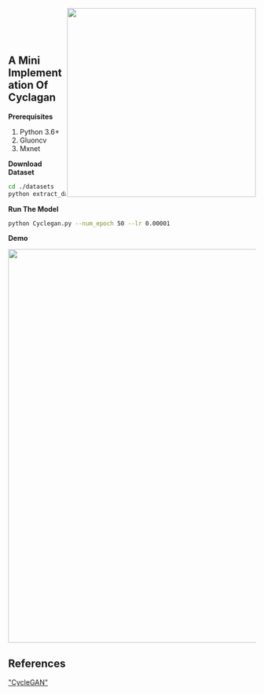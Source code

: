 <img src='./imgs/horse2zebra.gif' align="right" width=384>

<br><br><br>

## A Mini Implementation Of Cyclagan


**Prerequisites**
1. Python 3.6+
2. Gluoncv
3. Mxnet


**Download  Dataset**
```bash
cd ./datasets
python extract_data.py
```

**Run The Model**
```bash
python Cyclegan.py --num_epoch 50 --lr 0.00001
```

**Demo**

<img src="https://junyanz.github.io/CycleGAN/images/teaser_high_res.jpg" width="800"/>


## References
["CycleGAN"](https://arxiv.org/abs/1703.10593)
